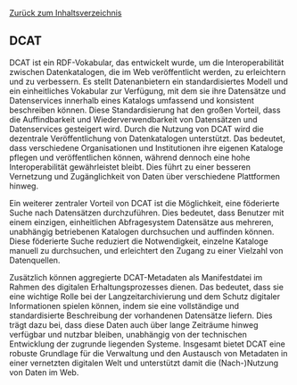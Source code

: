 [Zurück zum Inhaltsverzeichnis](https://healthdcat-ap-de.github.io/healthdcat-ap.de/report_stage_1.html)
## DCAT
DCAT ist ein RDF-Vokabular, das entwickelt wurde, um die Interoperabilität zwischen Datenkatalogen, die im Web veröffentlicht werden, zu erleichtern und zu verbessern. Es stellt Datenanbietern ein standardisiertes Modell und ein einheitliches Vokabular zur Verfügung, mit dem sie ihre Datensätze und Datenservices innerhalb eines Katalogs umfassend und konsistent beschreiben können. Diese Standardisierung hat den großen Vorteil, dass die Auffindbarkeit und Wiederverwendbarkeit von Datensätzen und Datenservices gesteigert wird.
Durch die Nutzung von DCAT wird die dezentrale Veröffentlichung von Datenkatalogen unterstützt. Das bedeutet, dass verschiedene Organisationen und Institutionen ihre eigenen Kataloge pflegen und veröffentlichen können, während dennoch eine hohe Interoperabilität gewährleistet bleibt. Dies führt zu einer besseren Vernetzung und Zugänglichkeit von Daten über verschiedene Plattformen hinweg.

Ein weiterer zentraler Vorteil von DCAT ist die Möglichkeit, eine föderierte Suche nach Datensätzen durchzuführen. Dies bedeutet, dass Benutzer mit einem einzigen, einheitlichen Abfragesystem Datensätze aus mehreren, unabhängig betriebenen Katalogen durchsuchen und auffinden können. Diese föderierte Suche reduziert die Notwendigkeit, einzelne Kataloge manuell zu durchsuchen, und erleichtert den Zugang zu einer Vielzahl von Datenquellen.

Zusätzlich können aggregierte DCAT-Metadaten als Manifestdatei im Rahmen des digitalen Erhaltungsprozesses dienen. Das bedeutet, dass sie eine wichtige Rolle bei der Langzeitarchivierung und dem Schutz digitaler Informationen spielen können, indem sie eine vollständige und standardisierte Beschreibung der vorhandenen Datensätze liefern. Dies trägt dazu bei, dass diese Daten auch über lange Zeiträume hinweg verfügbar und nutzbar bleiben, unabhängig von der technischen Entwicklung der zugrunde liegenden Systeme.
Insgesamt bietet DCAT eine robuste Grundlage für die Verwaltung und den Austausch von Metadaten in einer vernetzten digitalen Welt und unterstützt damit die (Nach-)Nutzung von Daten im Web.
